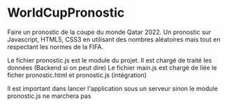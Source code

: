 # WorldCupPronostic
Faire un pronostic de la coupe du monde Qatar 2022. Un pronostic sur Javascript, HTML5, CSS3 en utilisant des nombres aléatoires mais tout en respectant les normes de la FIFA.

Le fichier pronostic.js est le module du projet. Il est chargé de traité les données (Backend si on peut dire)
Le fichier main.js est chargé de liée le ficher pronostic.html et pronostic.js (intégration)

Il est important dans lancer l'application sous un serveur sinon le module pronostic.js ne marchera pas
